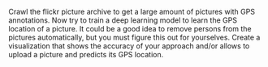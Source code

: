 Crawl the flickr picture archive to get a large amount of pictures with GPS annotations. Now try to train a deep learning model to learn the GPS location of a picture. It could be a good idea to remove persons from the pictures automatically, but you must figure this out for yourselves. Create a visualization that shows the accuracy of your approach and/or allows to upload a picture and predicts its GPS location.
